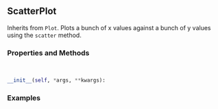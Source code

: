 ## <a id="McUtils.McUtils.Plots.Plots.ScatterPlot">ScatterPlot</a>
Inherits from `Plot`.
Plots a bunch of x values against a bunch of y values using the `scatter` method.

### Properties and Methods
<a id="McUtils.McUtils.Plots.Plots.ScatterPlot.__init__" class="docs-object-method">&nbsp;</a>
```python
__init__(self, *args, **kwargs): 
```

### Examples
